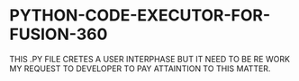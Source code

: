 # PYTHON-CODE-EXECUTOR-FOR-FUSION-360
THIS .PY FILE CRETES A USER INTERPHASE BUT IT NEED TO BE RE WORK MY REQUEST TO DEVELOPER TO PAY ATTAINTION TO THIS MATTER.
